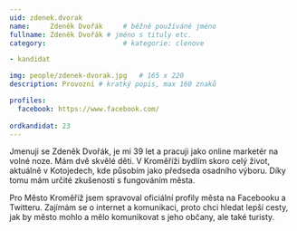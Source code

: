 ```yaml
---
uid: zdenek.dvorak
name:     Zdeněk Dvořák 	# běžně používáné jméno
fullname: Zdeněk Dvořák	# jméno s tituly etc.
category:                   # kategorie: clenove

- kandidat

img: people/zdenek-dvorak.jpg   # 165 x 220
description: Provozní # kratký popis, max 160 znaků

profiles:
  facebook: https://www.facebook.com/
  
ordkandidat: 23
---
```


Jmenuji se Zdeněk Dvořák, je mi 39 let a pracuji jako online marketér na volné noze. Mám dvě skvělé děti. V Kroměříži bydlím skoro celý život, aktuálně v Kotojedech, kde působím jako předseda osadního výboru. Díky tomu mám určité zkušenosti s fungováním města.

Pro Město Kroměříž jsem spravoval oficiální profily města na Facebooku a Twitteru. Zajímám se o internet a komunikaci, proto chci hledat lepší cesty, jak by město mohlo a mělo komunikovat s jeho občany, ale také turisty.
